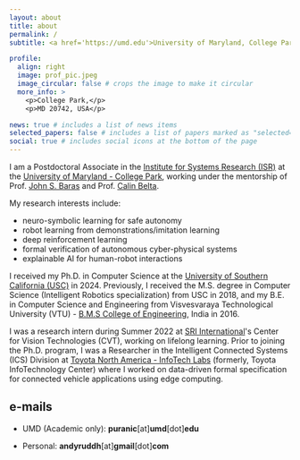 ```yaml
---
layout: about
title: about
permalink: /
subtitle: <a href='https://umd.edu'>University of Maryland, College Park</a>

profile:
  align: right
  image: prof_pic.jpeg
  image_circular: false # crops the image to make it circular
  more_info: >
    <p>College Park,</p>
    <p>MD 20742, USA</p>

news: true # includes a list of news items
selected_papers: false # includes a list of papers marked as "selected={true}"
social: true # includes social icons at the bottom of the page
---
```


I am a Postdoctoral Associate in the [Institute for Systems Research (ISR)](https://isr.umd.edu) at the [University of Maryland - College Park](https://umd.edu), working under the mentorship of Prof. [John S. Baras](https://johnbaras.com) and Prof. [Calin Belta](https://calinbelta.com).

My research interests include:

- neuro-symbolic learning for safe autonomy
- robot learning from demonstrations/imitation learning
- deep reinforcement learning
- formal verification of autonomous cyber-physical systems
- explainable AI for human-robot interactions

<!-- <span style="color:red"><b>NOTE:</b></span> _I am seeking postdoc and research positions in the industry from 2024. Visit this [page](/research/) for an overview of my research and projects, or view my publications [here](/publications/). My resume can be found [here](/cv/)._ -->

I received my Ph.D. in Computer Science at the [University of Southern California (USC)](https://usc.edu) in 2024. Previously, I received the M.S. degree in Computer Science (Intelligent Robotics specialization) from USC in 2018, and my B.E. in Computer Science and Engineering from Visvesvaraya Technological University (VTU) - [B.M.S College of Engineering](https://bmsce.ac.in), India in 2016.

I was a research intern during Summer 2022 at [SRI International](https://www.sri.com/)'s Center for Vision Technologies (CVT), working on lifelong learning. Prior to joining the Ph.D. program, I was a Researcher in the Intelligent Connected Systems (ICS) Division at [Toyota North America - InfoTech Labs](https://amrd.toyota.com/division/itl/) (formerly, Toyota InfoTechnology Center) where I worked on data-driven formal specification for connected vehicle applications using edge computing.

## e-mails

- UMD (Academic only): **puranic**[at]**umd**[dot]**edu**

- Personal: **andyruddh**[at]**gmail**[dot]**com**
